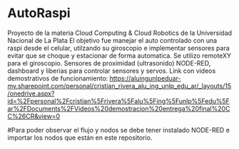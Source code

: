 # AutoRaspi
Proyecto de la materia Cloud Computing & Cloud Robotics de la Universidad Nacional de La Plata
El objetivo fue manejar el auto controlado con una raspi desde el celular, utilzando su giroscopio e implementar sensores para evitar que se choque y estacionar de forma automatica.
Se utilizo remoteXY para el giroscopio.
Sensores de proximidad (ultrasonido)
NODE-RED, dashboard y liberias para controlar sensores y servos.
Link con videos demostrativos de funcionamiento:
https://aluingunlpeduar-my.sharepoint.com/personal/cristian_rivera_alu_ing_unlp_edu_ar/_layouts/15/onedrive.aspx?id=%2Fpersonal%2Fcristian%5Frivera%5Falu%5Fing%5Funlp%5Fedu%5Far%2FDocuments%2FVideos%20demostracion%20entrega%20final%20CC%26CR&view=0

#Para poder observar el flujo y nodos se debe tener instalado NODE-RED e importar los nodos que están en este repositorio.
